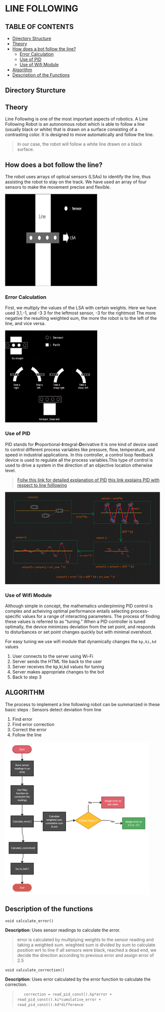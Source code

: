 # LINE FOLLOWING

## TABLE OF CONTENTS


* [Directory Structure](#Directory-Structure)
* [Theory](#theory)
* [How does a bot follow the line?](#)
    * [Error Calculation](#)
    * [Use of PID](#Use-of-pid)
    * [Use of Wifi Module](#)
* [Algorithm](#algorithm)
* [Description of the Functions](#Description-of-the-functions)


## Directory Sturcture

## Theory
Line Following is one of the most important aspects of robotics.
A Line Following Robot is an autonomous robot which is able to follow a line (usually black or white) that is drawn on a surface consisting of a contrasting color. It is designed to move automatically and follow the line.

> In our case, the robot will follow a white line drawn on a black surface.

## How does a bot follow the line?
The robot uses arrays of optical sensors (LSAs) to identify the line, thus assisting the robot to stay on the track. We have used an array of four sensors to make the movement precise and flexible.

<!-- ![LSA image](./assets/line_following.png =100x100) -->
<img src="./assets/line_following.png" alt="drawing" width="300" height="300"/>

### Error Calculation
First, we multiply the values of the LSA with certain weights. Here we have used 3,1,-1, and -3
3 for the leftmost sensor, -3 for the rightmost
The more negative the resulting weighted sum, the more the robot is to the left of the line, and vice versa.

<!-- ![curves](./assets/curves.png =100x100) -->
<img src="./assets/curves.png" alt="drawing" width="300" height="300"/>

### Use of PID

PID stands for **P**roportional-**I**ntegral-**D**erivative
It is one kind of device used to control different process variables like pressure, flow, temperature, and speed in industrial applications. In this controller, a control loop feedback device is used to regulate all the process variables.This type of control is used to drive a system in the direction of an objective location otherwise level.
> [Follw this link for detailed explanation of PID](https://www.youtube.com/playlist?list=PLn8PRpmsu08pQBgjxYFXSsODEF3Jqmm-y)
> [this link explains PID with respect to line folllowing](https://youtu.be/4Y7zG48uHRo)
<!-- ![pid flow chart](./assets/pidflow.png ) -->
<img src="./assets/pidflow.png" alt="drawing"  height="300"/>



### Use of Wifi Module
Although simple in concept, the mathematics underpinning PID control is complex and acheiving optimal performance entails selecting process-specific values for a range of interacting parameters.
The process of finding these values is referred to as “tuning.” When a PID controller is tuned optimally, the device minimizes deviation from the set point, and responds to disturbances or set point changes quickly but with minimal overshoot.

For easy tuning we use wifi module that dynamically changes the `kp,ki,kd` values
1. User connects to the server using Wi-Fi
2. Server sends the HTML file back to the user
3. Server receives the kp,ki,kd values for tuning
4. Server makes appropriate changes to the bot
5. Back to step 3
<!-- ![wifi](./assets/wifi.png =100x100) -->

## ALGORITHM
The process to implement a line following robot can be summarized in these basic steps :
Sensors detect deviation from line
1. Find error
2. Find error correction
3. Correct the error
4. Follow the line
<!-- ![chart1](./assets/chart.png) -->
<img src="./assets/chart.png" alt="drawing" height="500"/>



## Description of the functions
```
void calculate_error()
```
**Description**: Uses sensor readings to calculate the error.
> error is calculated by multiplying weights to the sensor reading and taking a weighted sum.
> wieghted sum is divided by sum to calculate position wrt to line
> if all sensors were black, reached a dead end, we decide the direction according to previous error and assign error of 2.5
```
void calculate_correction()
```
**Description**: Uses error calculated by the error function to calculate the correction. 
> ```    correction = read_pid_const().kp*error + read_pid_const().ki*cumulative_error + read_pid_const().kd*difference ```
